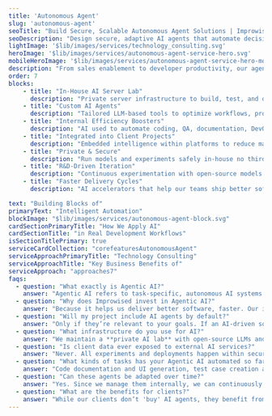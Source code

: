```yaml
---
title: 'Autonomous Agent'
slug: 'autonomous-agent'
seoTitle: "Build Secure, Scalable Autonomous Agent Solutions | Improwised"
seoDescription: "Design secure, adaptive AI agents that automate decisions, assist users, and integrate into enterprise systems - powered by Improwised’s Autonomous agent expertise"
lightImage: '$lib/images/services/technology_consulting.svg'
heroImage: '$lib/images/services/autonomous-agent-service-hero.svg'
mobileHeroImage: '$lib/images/services/autonomous-agent-service-hero-mobile.svg'
description: "From sales enablement to developer productivity, our agent-based solutions help teams move faster with less effort. AI isn’t the future it’s just your next team member."
order: 7
blocks: 
    - title: "In-House AI Server Lab"
      description: "Private server infrastructure to build, test, and deploy AI agents securely"
    - title: "Custom AI Agents"
      description: "Tailored LLM-based tools to optimize workflows, processes, and user interactions"
    - title: "Internal Efficiency Boosters"
      description: "AI used to automate coding, QA, documentation, DevOps, and more"
    - title: "Integrated into Client Projects"
      description: "Embedded intelligence within platforms to reduce manual effort"
    - title: "Private & Secure"
      description: "Run models and experiments safely in-house no third-party data exposure"
    - title: "R&D-Driven Iteration"
      description: "Continuous experimentation with open-source models and frameworks"
    - title: "Faster Delivery Cycles"
      description: "AI accelerators that help our teams ship better software, faster"

text: "Building Blocks of"
primaryText: "Intelligent Automation"
blockImage: "$lib/images/services/autonomous-agent-block.svg"
cardSectionPrimaryTitle: "How We Apply AI"
cardSectionTitle: "in Real Development Workflows"
isSectionTitlePrimary: true
serviceCardCollection: "corefeaturesAutonomousAgent"
serviceApproachPrimaryTitle: "Technology Consulting"
serviceApproachTitle: "Key Business Benefits of"
serviceApproach: "approaches7"
faqs:
  - question: "What exactly is Agentic AI?"
    answer: "Agentic AI refers to task-specific, autonomous AI systems that we design to handle repeatable technical tasks — such as code generation, testing, bug triaging, or support workflows — within software projects. These aren’t generic chatbots or copilots, but embedded capabilities built for specific workflows."
  - question: "Why does Improwised invest in Agentic AI?"
    answer: "Because it helps us deliver better software, faster. Our in-house AI agents reduce manual effort, minimize human error, and speed up releases, allowing our team to focus more on high-value engineering work."
  - question: "Will my project include AI agents by default?"
    answer: "Only if they’re relevant to your goals. If an AI-driven solution makes sense for a part of your workflow — like automating documentation or support — we might design one for you as part of the custom software we build. But we don’t push AI where it’s not needed."
  - question: "What infrastructure do you use for AI?"
    answer: "We maintain a **private AI lab** with open-source LLMs and internal servers. This allows us to experiment, build, and deploy safely, with no reliance on third-party APIs and full control over compliance and security."
  - question: "Is client data ever exposed to external AI services?"
    answer: "Never. All experiments and deployments happen within secure, self-hosted environments. Data privacy and compliance are core to how we operate."
  - question: "What kinds of tasks has your Agentic AI automated so far?"
    answer: "Code documentation and UI generation, test case creation and QA automation, bug triaging and alert prioritization, CI/CD pipeline optimization, sales content assistance and support queries."
  - question: "Can these agents be adapted over time?"
    answer: "Yes. Since we manage them internally, we can continuously improve their performance, retrain them as workflows evolve, and track their behavior — all under strict version control."
  - question: "What are the benefits for clients?"
    answer: "While our clients don’t 'buy' AI agents, they benefit from faster releases with fewer errors, enhanced platform features, automation of repetitive workflows, full data privacy and no third-party exposure."
---
```


